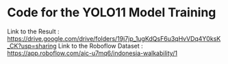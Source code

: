 # Code for the YOLO11 Model Training
Link to the Result : https://drive.google.com/drive/folders/19j7jp_1ugKdQsF6u3qHvVDq4Y0ksK_CK?usp=sharing
Link to the Roboflow Dataset : https://app.roboflow.com/aic-u7mq6/indonesia-walkability/1
